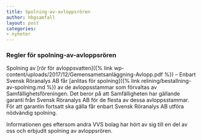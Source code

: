 ```yaml
---
title: Spolning-av-avloppsrören
author: hbgsamfall
layout: post
categories:
- nyheter
---
```

### Regler för spolning-av-avloppsrören  

Spolning av [rör för avloppsvatten]({% link wp-content/uploads/2017/12/Gemensametsanläggning-Avlopp.pdf %}) – Enbart Svensk Röranalys AB får [anlitas för spolning]({% link relining/bestallning-av-spolning.md %}) av de avloppsstammar som förvaltas av Samfällighetsföreningen. Det beror på att Samfälligheten har gällande garanti från Svensk Röranalys AB för de flesta av dessa avloppsstammar. För att garantin fortsatt ska gälla får enbart Svensk Röranalys AB utföra nödvändig spolning.  

Informationen ges eftersom andra VVS bolag har hört av sig till en del av oss och erbjudit spolning av avloppsrören. 
